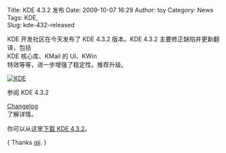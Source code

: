 Title: KDE 4.3.2 发布
Date: 2009-10-07 16:29
Author: toy
Category: News
Tags: KDE,  
Slug: kde-432-released

KDE 开发社区在今天发布了 KDE 4.3.2 版本。KDE 4.3.2
主要修正缺陷并更新翻译，包括  
KDE 核心库、KMail 的 UI、KWin  
特效等等，进一步增强了稳定性。推荐升级。

[![KDE](http://i.linuxtoy.org/images/2009/09/kde-desktop-thumb.png)](http://i.linuxtoy.org/images/2009/09/kde-desktop.png)

参阅 KDE 4.3.2  

[Changelog](http://www.kde.org/announcements/changelogs/changelog4\_3\_1to4\_3\_2.php)  
了解详情。

你可以从这里[下载 KDE 4.3.2](http://www.kde.org/info/4.3.2.php)。

{ Thanks [qii](http://www.twitter.com/qiheizhiya). }
